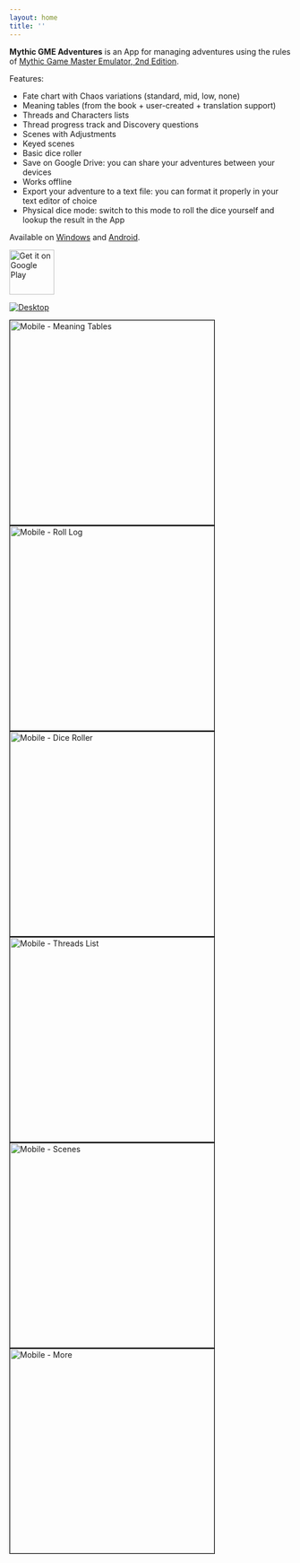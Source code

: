 ```yaml
---
layout: home
title: ''
---
```


**Mythic GME Adventures** is an App for managing adventures using the rules of [Mythic Game Master Emulator, 2nd Edition](https://wordmillgames.com/mythic.html).

Features:
- Fate chart with Chaos variations (standard, mid, low, none)
- Meaning tables (from the book + user-created + translation support)
- Threads and Characters lists
- Thread progress track and Discovery questions
- Scenes with Adjustments
- Keyed scenes
- Basic dice roller
- Save on Google Drive: you can share your adventures between your devices
- Works offline
- Export your adventure to a text file: you can format it properly in your text editor of choice
- Physical dice mode: switch to this mode to roll the dice yourself and lookup the result in the App

Available on [Windows](https://github.com/idispatch75/mythic-gme-adventures/releases) and [Android](https://play.google.com/store/apps/details?id=idispatch.mythic_gme_adventures).

[<img alt='Get it on Google Play' height="80" src='https://play.google.com/intl/en_us/badges/static/images/badges/en_badge_web_generic.png'/>](https://play.google.com/store/apps/details?id=idispatch.mythic_gme_adventures)


[![Desktop](img/desktop.png)](img/desktop.png)

<img src="img/mobile_meaning_tables.png" alt="Mobile - Meaning Tables" width="365" height="auto" style="border: 1px solid black" />
<img src="img/mobile_roll_log.png" alt="Mobile - Roll Log" width="365" height="auto" style="border: 1px solid black" />
<img src="img/mobile_dice_roller.png" alt="Mobile - Dice Roller" width="365" height="auto" style="border: 1px solid black" />

<img src="img/mobile_threads.png" alt="Mobile - Threads List" width="365" height="auto" style="border: 1px solid black" />
<img src="img/mobile_scenes.png" alt="Mobile - Scenes" width="365" height="auto" style="border: 1px solid black" />

<img src="img/mobile_more.png" alt="Mobile - More" width="365" height="auto" style="border: 1px solid black" />
